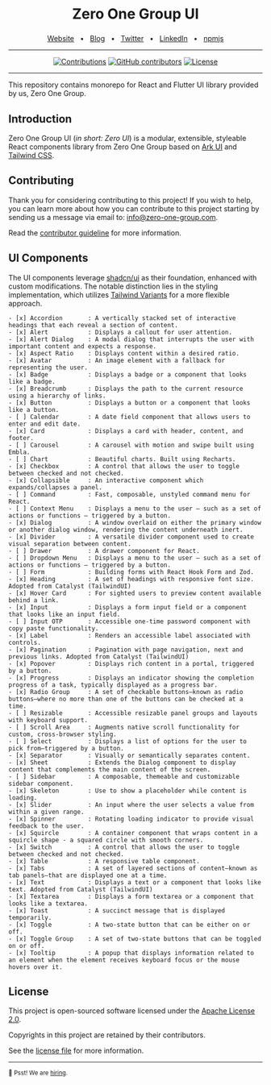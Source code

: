 <div align="center">
  <h1>Zero One Group UI</h1>
  <p><h3 align="center"></h3></p>
  <a href="https://zero-one-group.com/">Website</a>
  <span>&nbsp;&nbsp;•&nbsp;&nbsp;</span>
  <a href="https://medium.com/zero-one-group">Blog</a>
  <span>&nbsp;&nbsp;•&nbsp;&nbsp;</span>
  <a href="https://twitter.com/zero_one_group">Twitter</a>
  <span>&nbsp;&nbsp;•&nbsp;&nbsp;</span>
  <a href="https://www.linkedin.com/company/zeroonegroup">LinkedIn</a>
  <span>&nbsp;&nbsp;•&nbsp;&nbsp;</span>
  <a href="https://www.npmjs.com/org/01group-ui">npmjs</a>
</div>

<hr>

<div align="center">

[![Contributions](https://img.shields.io/badge/Contributor-Guideline-blue.svg?style=flat-square)](./CONTRIBUTING.md)
[![GitHub contributors](https://img.shields.io/github/contributors/zero-one-group/zog-ui?style=flat-square)](https://github.com/zero-one-group/zog-ui/graphs/contributors)
[![License](https://img.shields.io/github/license/zero-one-group/zog-ui?style=flat-square)][choosealicense]

</div>

<hr>

This repository contains monorepo for React and Flutter UI library provided by us, Zero One Group.

## Introduction

Zero One Group UI (_in short: Zero UI_) is a modular, extensible, styleable React components library from Zero One Group
based on [Ark UI](https://ark-ui.com/) and [Tailwind CSS](https://tailwindcss.com/).

## Contributing

Thank you for considering contributing to this project! If you wish to help, you can learn more about how you can contribute to this project
starting by sending us a message via email to: [info@zero-one-group.com](mailto:info@zero-one-group.com).

Read the [contributor guideline](./CONTRIBUTING.md) for more information.

## UI Components

The UI components leverage [shadcn/ui][shadcn] as their foundation, enhanced with
custom modifications. The notable distinction lies in the styling implementation,
which utilizes [Tailwind Variants][tailwind-variants] for a more flexible approach.

```
- [x] Accordion       : A vertically stacked set of interactive headings that each reveal a section of content.
- [x] Alert           : Displays a callout for user attention.
- [x] Alert Dialog    : A modal dialog that interrupts the user with important content and expects a response.
- [x] Aspect Ratio    : Displays content within a desired ratio.
- [x] Avatar          : An image element with a fallback for representing the user.
- [x] Badge           : Displays a badge or a component that looks like a badge.
- [x] Breadcrumb      : Displays the path to the current resource using a hierarchy of links.
- [x] Button          : Displays a button or a component that looks like a button.
- [ ] Calendar        : A date field component that allows users to enter and edit date.
- [x] Card            : Displays a card with header, content, and footer.
- [ ] Carousel        : A carousel with motion and swipe built using Embla.
- [ ] Chart           : Beautiful charts. Built using Recharts.
- [x] Checkbox        : A control that allows the user to toggle between checked and not checked.
- [x] Collapsible     : An interactive component which expands/collapses a panel.
- [ ] Command         : Fast, composable, unstyled command menu for React.
- [ ] Context Menu    : Displays a menu to the user — such as a set of actions or functions — triggered by a button.
- [x] Dialog          : A window overlaid on either the primary window or another dialog window, rendering the content underneath inert.
- [x] Divider         : A versatile divider component used to create visual separation between content.
- [ ] Drawer          : A drawer component for React.
- [ ] Dropdown Menu   : Displays a menu to the user — such as a set of actions or functions — triggered by a button.
- [ ] Form            : Building forms with React Hook Form and Zod.
- [x] Heading         : A set of headings with responsive font size. Adopted from Catalyst (TailwindUI)
- [x] Hover Card      : For sighted users to preview content available behind a link.
- [x] Input           : Displays a form input field or a component that looks like an input field.
- [ ] Input OTP       : Accessible one-time password component with copy paste functionality.
- [x] Label           : Renders an accessible label associated with controls.
- [x] Pagination      : Pagination with page navigation, next and previous links. Adopted from Catalyst (TailwindUI)
- [x] Popover         : Displays rich content in a portal, triggered by a button.
- [x] Progress        : Displays an indicator showing the completion progress of a task, typically displayed as a progress bar.
- [x] Radio Group     : A set of checkable buttons—known as radio buttons—where no more than one of the buttons can be checked at a time.
- [ ] Resizable       : Accessible resizable panel groups and layouts with keyboard support.
- [ ] Scroll Area     : Augments native scroll functionality for custom, cross-browser styling.
- [ ] Select          : Displays a list of options for the user to pick from—triggered by a button.
- [x] Separator       : Visually or semantically separates content.
- [x] Sheet           : Extends the Dialog component to display content that complements the main content of the screen.
- [ ] Sidebar         : A composable, themeable and customizable sidebar component.
- [x] Skeleton        : Use to show a placeholder while content is loading.
- [x] Slider          : An input where the user selects a value from within a given range.
- [x] Spinner         : Rotating loading indicator to provide visual feedback to the user.
- [x] Squircle        : A container component that wraps content in a squircle shape - a squared circle with smooth corners.
- [x] Switch          : A control that allows the user to toggle between checked and not checked.
- [x] Table           : A responsive table component.
- [x] Tabs            : A set of layered sections of content—known as tab panels—that are displayed one at a time.
- [x] Text            : Displays a text or a component that looks like text. Adopted from Catalyst (TailwindUI)
- [x] Textarea        : Displays a form textarea or a component that looks like a textarea.
- [x] Toast           : A succinct message that is displayed temporarily.
- [x] Toggle          : A two-state button that can be either on or off.
- [x] Toggle Group    : A set of two-state buttons that can be toggled on or off.
- [x] Tooltip         : A popup that displays information related to an element when the element receives keyboard focus or the mouse hovers over it.
```

## License

This project is open-sourced software licensed under the [Apache License 2.0][choosealicense].

Copyrights in this project are retained by their contributors.

See the [license file](./LICENSE) for more information.

---

<sub>🤫 Psst! We are [hiring](https://zero-one-group.com/careers).

[choosealicense]: https://choosealicense.com/licenses/apache-2.0/
[shadcn]: https://ui.shadcn.com/
[tailwind-variants]: https://www.tailwind-variants.org/
